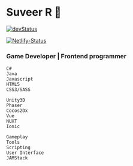 [devStatus]: https://img.shields.io/badge/Website-Under%20Development-blue?style=flat-square&logo=visualstudiocode&color=007ACC&logoColor=007ACC
[website]: #
[Netlify-Status]: https://api.netlify.com/api/v1/badges/d1b32dce-27bf-4c3f-b185-d582887a0982/deploy-status
[Netlify-Deploys]: https://app.netlify.com/sites/suveer/deploys

# Suveer R 👋
[![devStatus]][website]

[![Netlify-Status]][Netlify-Deploys]

### Game Developer | Frontend programmer
```
C#
Java
Javascript
HTML5
CSS3/SASS
```

```
Unity3D
Phaser
Cocos2Dx
Vue
NUXT
Ionic
```

```
Gameplay
Tools
Scripting
User Interface
JAMStack
```
